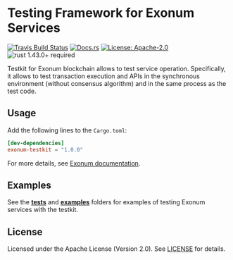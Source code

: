 # Testing Framework for Exonum Services

[![Travis Build Status](https://img.shields.io/travis/exonum/exonum/master.svg?label=Linux%20Build)](https://travis-ci.com/exonum/exonum)
[![Docs.rs](https://docs.rs/exonum-testkit/badge.svg)](https://docs.rs/exonum-testkit)
[![License: Apache-2.0](https://img.shields.io/github/license/exonum/exonum.svg)](https://github.com/exonum/exonum/blob/master/LICENSE)
![rust 1.43.0+ required](https://img.shields.io/badge/rust-1.43.0+-blue.svg?label=Required%20Rust)

Testkit for Exonum blockchain allows to test service operation.
Specifically, it allows to test transaction execution
and APIs in the synchronous environment (without consensus algorithm)
and in the same process as the test code.

## Usage

Add the following lines to the `Cargo.toml`:

```toml
[dev-dependencies]
exonum-testkit = "1.0.0"
```

For more details, see [Exonum documentation][documentation].

## Examples

See the [**tests**](tests) and [**examples**](examples) folders for examples
of testing Exonum services with the testkit.

## License

Licensed under the Apache License (Version 2.0). See [LICENSE](LICENSE) for details.

[documentation]: https://exonum.com/doc/version/latest/advanced/service-testing/
